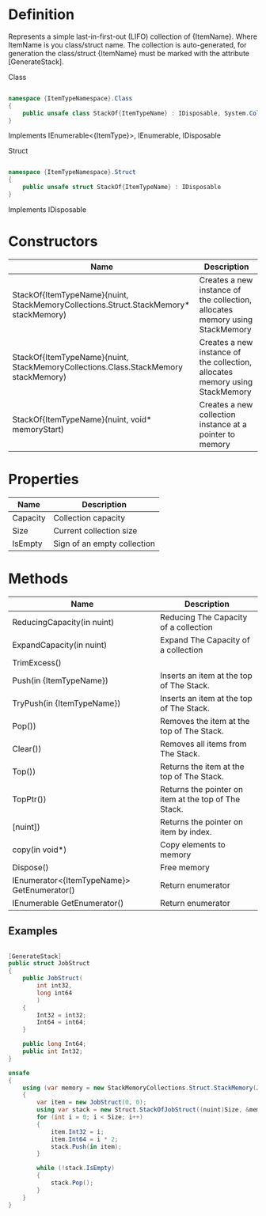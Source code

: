 # Definition
Represents a simple last-in-first-out (LIFO) collection of {ItemName}. Where ItemName is you class/struct name.
The collection is auto-generated, for generation the class/struct {ItemName} must be marked with the attribute [GenerateStack].



Class
```C#

namespace {ItemTypeNamespace}.Class
{
    public unsafe class StackOf{ItemTypeName} : IDisposable, System.Collections.Generic.IEnumerable<{ItemType}>
}

```
Implements
IEnumerable<{ItemType}>, IEnumerable, IDisposable

Struct
```C#

namespace {ItemTypeNamespace}.Struct
{
    public unsafe struct StackOf{ItemTypeName} : IDisposable
}

```

Implements
IDisposable

# Constructors

| Name | Description |
| ------------- | ------------- |
| StackOf{ItemTypeName}(nuint, StackMemoryCollections.Struct.StackMemory* stackMemory)  | Creates a new instance of the collection, allocates memory using StackMemory |
| StackOf{ItemTypeName}(nuint, StackMemoryCollections.Class.StackMemory stackMemory)  | Creates a new instance of the collection, allocates memory using StackMemory |
| StackOf{ItemTypeName}(nuint, void* memoryStart)  | Creates a new collection instance at a pointer to memory |

# Properties

| Name | Description |
| ------------- | ------------- |
| Capacity  | Сollection capacity |
| Size  | Current collection size |
| IsEmpty  | Sign of an empty collection |

# Methods


| Name | Description |
| ------------- | ------------- |
| ReducingCapacity(in nuint)  | Reducing The Capacity of a collection |
| ExpandCapacity(in nuint)  | Expand The Capacity of a collection |
| TrimExcess()  |  |
| Push(in {ItemTypeName})  | Inserts an item at the top of The Stack. |
| TryPush(in {ItemTypeName})  | Inserts an item at the top of The Stack. |
| Pop())  | Removes the item at the top of The Stack. |
| Clear())  | Removes all items from The Stack. |
| Top())  | Returns the item at the top of The Stack. |
| TopPtr())  | Returns the pointer on item at the top of The Stack. |
| [nuint])  | Returns the pointer on item by index. |
| copy(in void*)  | Copy elements to memory |
| Dispose()  | Free memory |
| IEnumerator<{ItemTypeName}> GetEnumerator()  | Return enumerator |
| IEnumerable GetEnumerator()  | Return enumerator |

## Examples

```C#

[GenerateStack]
public struct JobStruct
{
    public JobStruct(
        int int32,
        long int64
        )
    {
        Int32 = int32;
        Int64 = int64;
    }

    public long Int64;
    public int Int32;
}

unsafe
{
    using (var memory = new StackMemoryCollections.Struct.StackMemory(JobStructHelper.GetSize() * (nuint)Size))
    {
        var item = new JobStruct(0, 0);
        using var stack = new Struct.StackOfJobStruct((nuint)Size, &memory);
        for (int i = 0; i < Size; i++)
        {
            item.Int32 = i;
            item.Int64 = i * 2;
            stack.Push(in item);
        }

        while (!stack.IsEmpty)
        {
            stack.Pop();
        }
    }
}

```
